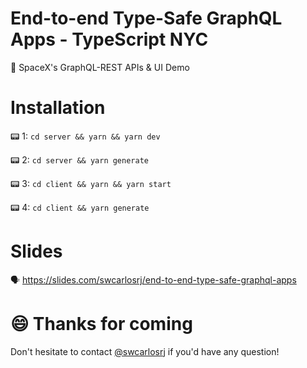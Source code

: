# End-to-end Type-Safe GraphQL Apps - TypeScript NYC
🚀 SpaceX's GraphQL-REST APIs &amp; UI Demo

# Installation

📟 1: `cd server && yarn && yarn dev`

📟 2: `cd server && yarn generate`

📟 3: `cd client && yarn && yarn start`

📟 4: `cd client && yarn generate`

# Slides

🗣 https://slides.com/swcarlosrj/end-to-end-type-safe-graphql-apps

# 😄 Thanks for coming

Don't hesitate to contact [@swcarlosrj](https://twitter.com/swcarlosrj) if you'd have any question!

